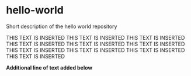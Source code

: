 # hello-world
Short description of the hello world repository

THIS TEXT IS INSERTED
THIS TEXT IS INSERTED
THIS TEXT IS INSERTED
THIS TEXT IS INSERTED
THIS TEXT IS INSERTED
THIS TEXT IS INSERTED
THIS TEXT IS INSERTED
THIS TEXT IS INSERTED
THIS TEXT IS INSERTED
THIS TEXT IS INSERTED

**Additional line of text added below**

